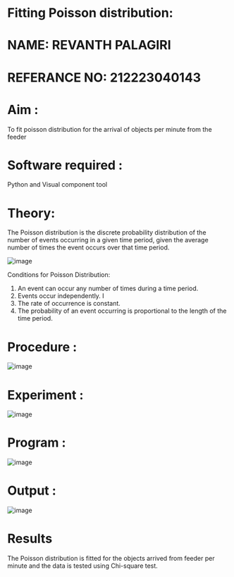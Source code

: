 # Fitting Poisson  distribution:
# NAME: REVANTH PALAGIRI
# REFERANCE NO: 212223040143
# Aim : 

To fit poisson distribution for the arrival of objects per minute from the feeder

# Software required :  

Python and Visual component tool

# Theory:

The Poisson distribution is the discrete probability distribution of the number of events occurring in a given time period, given the average number of times the event occurs over that time period.

![image](https://user-images.githubusercontent.com/104613195/166248326-fd042076-8b0b-40c4-8b11-1d8e8fcb74db.png)

 Conditions for Poisson Distribution:

1. An event can occur any number of times during a time period.
2. Events occur independently. I
3. The rate of occurrence is constant.
4. The probability of an event occurring is proportional to the length of the time period. 
 
# Procedure :

![image](https://user-images.githubusercontent.com/104613195/166251988-d0c53205-6080-4f7b-ae4c-398178586637.png)

# Experiment :

![image](https://user-images.githubusercontent.com/103921593/230282876-f4a5afbf-cac1-4648-a1b0-c78840638a8e.png)

# Program :

![image](https://github.com/Revanth-2717/Poisson_distribution/assets/152462274/3a48c214-29f0-4314-9925-52b0e2757091)

 

# Output : 
![image](https://github.com/Revanth-2717/Poisson_distribution/assets/152462274/7d7e173a-ad07-467c-87f5-ee5d16677ca8)




# Results

The Poisson distribution is fitted for the objects arrived from feeder per minute and the data is tested using Chi-square test. 
 
